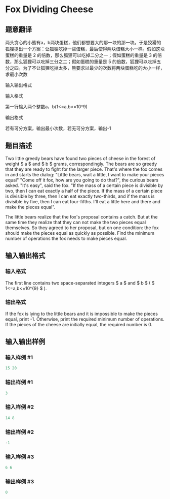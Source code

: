 # Fox Dividing Cheese

## 题意翻译

两头贪心的小熊有a，b两块蛋糕，他们都想要大的那一块的那一块。于是狡猾的狐狸提出一个方案：让狐狸吃掉一些蛋糕，最后使得两块蛋糕大小一样。假如这块蛋糕的重量是 2 的倍数，那么狐狸可以吃掉二分之一；假如蛋糕的重量是 3 的倍数，那么狐狸可以吃掉三分之二；假如蛋糕的重量是 5 的倍数，狐狸可以吃掉五分之四。为了不让狐狸吃掉太多，熊要求以最少的次数将两块蛋糕吃的大小一样，求最小次数

输入输出格式

输入格式

第一行输入两个整数a，b(1<=a,b<=10^9)

输出格式

若有可分方案，输出最小次数，若无可分方案，输出-1

## 题目描述

Two little greedy bears have found two pieces of cheese in the forest of weight $ a $ and $ b $ grams, correspondingly. The bears are so greedy that they are ready to fight for the larger piece. That's where the fox comes in and starts the dialog: "Little bears, wait a little, I want to make your pieces equal" "Come off it fox, how are you going to do that?", the curious bears asked. "It's easy", said the fox. "If the mass of a certain piece is divisible by two, then I can eat exactly a half of the piece. If the mass of a certain piece is divisible by three, then I can eat exactly two-thirds, and if the mass is divisible by five, then I can eat four-fifths. I'll eat a little here and there and make the pieces equal".

The little bears realize that the fox's proposal contains a catch. But at the same time they realize that they can not make the two pieces equal themselves. So they agreed to her proposal, but on one condition: the fox should make the pieces equal as quickly as possible. Find the minimum number of operations the fox needs to make pieces equal.

## 输入输出格式

### 输入格式

The first line contains two space-separated integers $ a $ and $ b $ ( $ 1<=a,b<=10^{9} $ ).

### 输出格式

If the fox is lying to the little bears and it is impossible to make the pieces equal, print -1. Otherwise, print the required minimum number of operations. If the pieces of the cheese are initially equal, the required number is 0.

## 输入输出样例

### 输入样例 #1

```cpp
15 20

```
### 输出样例 #1

```cpp
3

```
### 输入样例 #2

```cpp
14 8

```
### 输出样例 #2

```cpp
-1

```
### 输入样例 #3

```cpp
6 6

```
### 输出样例 #3

```cpp
0

```
